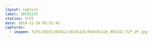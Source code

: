 ```yaml
---
layout: capture
label: 20191225
station: TLP2
date: 2019-12-26 05:51:42
capturas:
  - imagem: TLP2/2019/201912/20191225/M20191226_055142_TLP_2P.jpg
---
```

